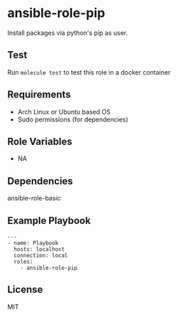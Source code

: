 # ansible-role-pip

Install packages via python's pip as user.

## Test

Run `molecule test` to test this role in a docker container

## Requirements

- Arch Linux or Ubuntu based OS
- Sudo permissions (for dependencies)

## Role Variables

- NA

## Dependencies

ansible-role-basic

## Example Playbook

```
---
- name: Playbook
  hosts: localhost
  connection: local
  roles:
    - ansible-role-pip
```

## License

MIT
